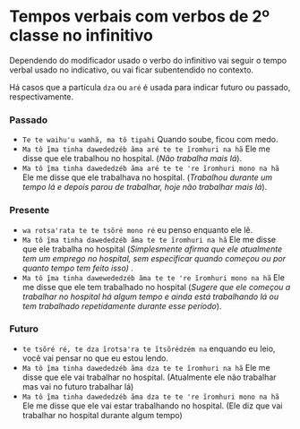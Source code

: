 # Tempos verbais com verbos de 2º classe no infinitivo

Dependendo do modificador usado o verbo do infinitivo vai seguir o tempo verbal usado no indicativo, ou vai ficar subentendido no contexto.

Há casos que a partícula `dza` ou `aré` é usada para indicar futuro ou passado, respectivamente.

### Passado

- `Te te waihuꞌu wamhã, ma tô tipahi` Quando soube, ficou com medo.
- `Ma tô ĩ̱ma tinha dawededzéb ãma aré te te ĩromhuri na hã` Ele me disse que ele trabalhou no hospital. (_Não trabalha mais lá_).
- `Ma tô ĩ̱ma tinha dawededzéb ãma aré te te ꞌre ĩromhuri mono na hã` Ele me disse que ele trabalhava no hospital. (_Trabalhou durante um tempo lá e depois parou de trabalhar, hoje não trabalhar mais lá_). 

### Presente

- `wa rotsaꞌrata te te tsõré mono ré` eu penso enquanto ele lê.
- `Ma tô ĩ̱ma tinha dawededzéb ãma te te ĩromhuri na hã` Ele me disse que ele trabalha no hospital (_Simplesmente afirma que ele atualmente tem um emprego no hospital, sem especificar quando começou ou por quanto tempo tem feito isso)_ . 
- `Ma tô ĩ̱ma tinha dawewededzéb ãma te te ꞌre ĩromhuri mono na hã` Ele me disse que ele tem trabalhado no hospital (_Sugere que ele começou a trabalhar no hospital há algum tempo e ainda está trabalhando lá ou tem trabalhado repetidamente durante esse período_).  

### Futuro

- `te tsõré ré, te dza ĩrotsaꞌra te ĩtsõrédzém na` enquando eu leio, você vai pensar no que eu estou lendo.
- `Ma tô ĩ̱ma tinha dawededzéb ãma dza te te ĩromhuri na hã` Ele me disse que ele vai trabalhar no hospital. (Atualmente ele não trabalhar mas vai no futuro trabalhar lá) 
- `Ma tô ĩ̱ma tinha dawededzéb ãma dza te te ꞌre ĩromhuri mono na hã` Ele me disse que ele vai estar trabalhando no hospital. (Ele diz que vai trabalhar no hospital durante algum tempo) 

